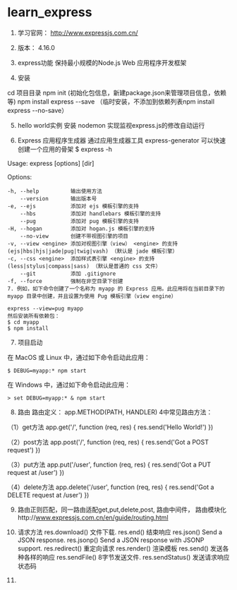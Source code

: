 # learn_express

1. 学习官网： http://www.expressjs.com.cn/

2. 版本： 4.16.0

3. express功能
保持最小规模的Node.js Web 应用程序开发框架

4. 安装

cd 项目目录
npm init (初始化包信息，新建package.json来管理项目信息，依赖等)
npm install express --save （临时安装，不添加到依赖列表npm install express --no-save）

5. hello world实例
安装 nodemon 实现监视express.js的修改自动运行

6. Express 应用程序生成器
通过应用生成器工具 express-generator 可以快速创建一个应用的骨架
$ express -h

  Usage: express [options] [dir]

  Options:

    -h, --help          输出使用方法
        --version       输出版本号
    -e, --ejs           添加对 ejs 模板引擎的支持
        --hbs           添加对 handlebars 模板引擎的支持
        --pug           添加对 pug 模板引擎的支持
    -H, --hogan         添加对 hogan.js 模板引擎的支持
        --no-view       创建不带视图引擎的项目
    -v, --view <engine> 添加对视图引擎（view） <engine> 的支持 (ejs|hbs|hjs|jade|pug|twig|vash) （默认是 jade 模板引擎）
    -c, --css <engine>  添加样式表引擎 <engine> 的支持 (less|stylus|compass|sass) （默认是普通的 css 文件）
        --git           添加 .gitignore
    -f, --force         强制在非空目录下创建
    7. 例如，如下命令创建了一个名称为 myapp 的 Express 应用。此应用将在当前目录下的 myapp 目录中创建，并且设置为使用 Pug 模板引擎（view engine）

    express --view=pug myapp
    然后安装所有依赖包：
    $ cd myapp
    $ npm install

7. 项目启动

  在 MacOS 或 Linux 中，通过如下命令启动此应用：

    $ DEBUG=myapp:* npm start

  在 Windows 中，通过如下命令启动此应用：

    > set DEBUG=myapp:* & npm start
8. 路由
  路由定义： app.METHOD(PATH, HANDLER)
  4中常见路由方法：

  （1）get方法
  app.get('/', function (req, res) {
    res.send('Hello World!')
  })

  （2）post方法
  app.post('/', function (req, res) {
    res.send('Got a POST request')
  })

  （3）put方法
  app.put('/user', function (req, res) {
    res.send('Got a PUT request at /user')
  })

  （4）delete方法
  app.delete('/user', function (req, res) {
    res.send('Got a DELETE request at /user')
  })

9. 路由正则匹配，同一路由适配get,put,delete,post, 路由中间件， 路由模块化http://www.expressjs.com.cn/en/guide/routing.html

10. 请求方法
res.download() 	文件下载.
res.end() 	结束响应
res.json() 	Send a JSON response.
res.jsonp() 	Send a JSON response with JSONP support.
res.redirect() 	重定向请求
res.render() 	渲染模板
res.send() 	发送各种各样的响应
res.sendFile() 	8字节发送文件.
res.sendStatus() 	发送请求响应状态码

11. 